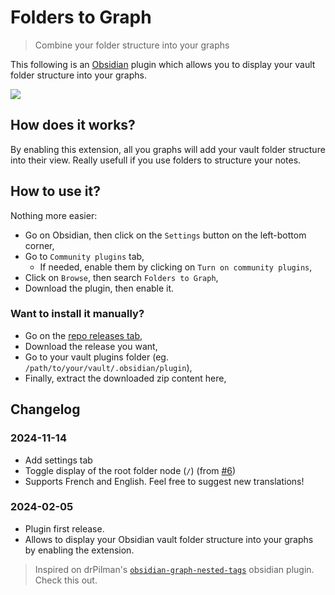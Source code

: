 # Folders to Graph

> Combine your folder structure into your graphs

This following is an [Obsidian](https://obsidian.md) plugin which allows you to display your vault folder structure into
your graphs.

![](./media/readme_thumbnail.png)

## How does it works?

By enabling this extension, all you graphs will add your vault folder structure into their view. Really usefull if you
use folders to structure your notes.

## How to use it?

Nothing more easier:

-   Go on Obsidian, then click on the `Settings` button on the left-bottom corner,
-   Go to `Community plugins` tab,
    -   If needed, enable them by clicking on `Turn on community plugins`,
-   Click on `Browse`, then search `Folders to Graph`,
-   Download the plugin, then enable it.

### Want to install it manually?

-   Go on the [repo releases tab](https://github.com/Ratibus11/folders2graph/releases),
-   Download the release you want,
-   Go to your vault plugins folder (eg. `/path/to/your/vault/.obsidian/plugin`),
-   Finally, extract the downloaded zip content here,

## Changelog

### 2024-11-14

-   Add settings tab
-   Toggle display of the root folder node (`/`) (from [#6](https://github.com/ratibus11/folders2graph/issues/6))
-   Supports French and English. Feel free to suggest new translations!

### 2024-02-05

-   Plugin first release.
-   Allows to display your Obsidian vault folder structure into your graphs by enabling the extension.

> Inspired on drPilman's [`obsidian-graph-nested-tags`](https://github.com/drPilman/obsidian-graph-nested-tags) obsidian
> plugin. Check this out.
